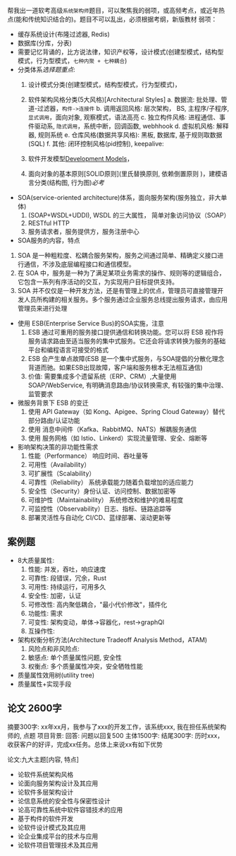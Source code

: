 帮我出一道软考高级`系统架构师`题目，可以聚焦我的弱项，或高频考点，或近年热点(能和传统知识结合的)。题目不可以乱出，必须根据考纲，新版教材
弱项：
- 缓存系统设计(布隆过滤器, Redis)
- 数据库(分库，分表)
- 需要记忆背诵的，比方说法律，知识产权等，设计模式(创建型模式，结构型模式，行为型模式，`七种内聚 + 七种耦合`)
- 分类体系*选择题重点*:
  1. 设计模式分类(创建型模式，结构型模式，行为型模式)，
  2. 软件架构风格分类(5大风格)[Architectural Styles]
    a. 数据流: 批处理、管道-过滤器，`构件->连接件`
    b. 调用返回风格: 层次架构， BS, 主程序/子程序, `显式调用`，面向对象, 观察模式，语法高亮
    c. 独立构件风格: 进程通信、事件驱动系, `隐式调用`，系统中断，回调函数, webhhook
    d. 虚拟机风格: 解释器, 规则系统
    e. 仓库风格(数据共享风格): 黑板, 数据库, 基于规则取数据(SQL)
    f. 其他: 闭环控制风格(pid控制), keepalive:

  3. 软件开发模型[Development Models](敏捷开发模型等)，
  4. 面向对象的基本原则[SOLID原则](里氏替换原则, 依赖倒置原则 )，建模语言分类(结构图, 行为图)*必考*
- SOA(service-oriented architecture)体系，面向服务架构(服务独立，非大单体)
  1. (SOAP+WSDL+UDDI), WSDL 的三大属性， 简单对象访问协议（SOAP）
  2. RESTful HTTP
  3. 服务请求者，服务提供方，服务注册中心
- SOA服务的内容，特点
1. SOA 是一种粗粒度、松耦合服务架构，服务之间通过简单、精确定义接口进行通信，不涉及底层编程接口和通信模型。
2. 在 SOA 中，服务是一种为了满足某项业务需求的操作、规则等的逻辑组合，它包含一系列有序活动的交互，为实现用户目标提供支持。
3. SOA 并不仅仅是一种开发方法，还是有管理上的优点，管理员可直接管理开发人员所构建的相关服务。多个服务通过企业服务总线提出服务请求，由应用管理员来进行处理

- 使用 ESB(Enterprise Service Bus)的SOA实施，注意
  1. ESB 通过可重用的服务接口提供通信和转换功能。您可以将 ESB 视作将服务请求路由至适当服务的集中式服务。它还会将请求转换为服务的基础平台和编程语言可接受的格式
  2. ESB 会产生单点故障(ESB 是一个集中式服务，与SOA提倡的分散化理念背道而驰。如果ESB出现故障，客户端和服务根本无法相互通信)
  3. 价值: 需要集成多个遗留系统（ERP、CRM）,大量使用 SOAP/WebService, 有明确消息路由/协议转换需求, 有较强的集中治理、监管要求
- 微服务背景下 ESB 的变迁
  1. 使用 API Gateway（如 Kong、Apigee、Spring Cloud Gateway）替代部分路由/认证功能
  2. 使用 消息中间件（Kafka、RabbitMQ、NATS）解耦服务通信
  3. 使用 服务网格（如 Istio、Linkerd）实现流量管理、安全、熔断等
- 影响架构决策的非功能性需求
  1. 性能（Performance） 响应时间、吞吐量等
  2. 可用性（Availability）
  3. 可扩展性（Scalability）
  4. 可靠性（Reliability） 系统承载能力随着负载增加的适应能力
  5. 安全性（Security）身份认证、访问控制、数据加密等
  6. 可维护性（Maintainability） 系统修改和维护的难易程度
  7. 可监控性（Observability）日志、指标、链路追踪等
  8. 部署灵活性与自动化 CI/CD、蓝绿部署、滚动更新等


## 案例题
- 8大质量属性:
  1. 性能: 并发，吞吐，响应速度
  2. 可靠性: 段错误，冗余，Rust
  3. 可用性: 持续运行，可用多久
  4. 安全性: 加密，认证
  5. 可修改性: 高内聚低耦合，"最小代价修改"，插件化
  6. 功能性: 需求
  7. 可变性: 架构变动，单体->容器化，rest->graphQl
  8. 互操作性:
- 架构权衡分析方法(Architecture Tradeoff Analysis Method，ATAM)
    1. 风险点和非风险点:
    2. 敏感点: 单个质量属性问题, 安全性
    3. 权衡点: 多个质量属性冲突，安全牺牲性能
- 质量属性效用树(utility tree)
- 质量属性+实现手段
## 论文  2600字

摘要300字: xx年xx月，我参与了xxx的开发工作，该系统xxx, 我在担任系统架构师的, 点题
项目背景:
回答: 问题以回复500
主体1500字:
结尾300字: 历时xxx，收获客户的好评，完成xx任务。总体上来说xx有如下优势



论文:九大主题[内容, 特点]

* 论软件系统架构风格
* 论面向服务架构设计及其应用
* 论软件多层架构设计
* 论信息系统的安全性与保密性设计
* 论高可靠性系统中软件容错技术的应用
* 基于构件的软件开发
* 论软件设计模式及其应用
* 论企业集成平台的技术与应用
* 论软件项目管理技术及其应用


